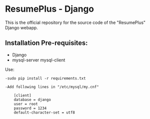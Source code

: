 # ResumePlus - Django

This is the official repository for the source code of the "ResumePlus" Django webapp.

## Installation Pre-requisites:

- Django
- mysql-server mysql-client

Use:
```
-sudo pip install -r requirements.txt

-Add following lines in "/etc/mysql/my.cnf"

	[client]
	database = django
	user = root
	password = 1234
	default-character-set = utf8

```
